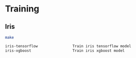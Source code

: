 # Training

## Iris

```bash
make

iris-tensorflow                Train iris tensorflow model
iris-xgboost                   Train iris xgboost model
```
